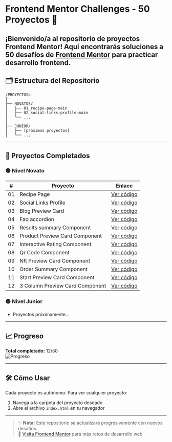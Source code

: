 # Frontend Mentor Challenges - 50 Proyectos 🚀

¡Bienvenido/a al repositorio de proyectos Frontend Mentor! Aquí encontrarás soluciones a **50 desafíos** de [Frontend Mentor](https://www.frontendmentor.io) para practicar desarrollo frontend.
---

## 🗂 Estructura del Repositorio
```text
/PROYECTOSa
│
├── NOVATOS/
│   ├── 01_recipe-page-main
│   ├── 02_social-links-profile-main
│   └── ...
│
├── JUNIOR/
│   ├── [próximos proyectos]
│   └── ...
```
---

## 📌 Proyectos Completados

### 🟢 Nivel Novato
| #   | Proyecto | Enlace |
|-----|----------|--------|
| 01  | Recipe Page | [Ver código](https://github.com/Ledyba-Dev/FRONTEND_MENTOR_50/tree/main/NOVATOS/NOVATOS_CODIGO_TERMINADO/01_recipe-page-main) |
| 02  | Social Links Profile | [Ver código](https://github.com/Ledyba-Dev/FRONTEND_MENTOR_50/tree/main/NOVATOS/NOVATOS_CODIGO_TERMINADO/02_social-links-profile-main) |
| 03  | Blog Preview Card | [Ver código](https://github.com/Ledyba-Dev/FRONTEND_MENTOR_50/tree/main/NOVATOS/NOVATOS_CODIGO_TERMINADO/03_blog-preview-card-main) |
| 04  | Faq accordion | [Ver código](https://github.com/Ledyba-Dev/FRONTEND_MENTOR_50/tree/main/NOVATOS/04_faq-accordion-main) |
| 05  | Results summary Component | [Ver código](https://github.com/Ledyba-Dev/FRONTEND_MENTOR_50/tree/main/NOVATOS/05_results-summary-component-main) |
| 06  | Product Preview Card Component | [Ver código](https://github.com/Ledyba-Dev/FRONTEND_MENTOR_50/tree/main/NOVATOS/06_product-preview-card-component-main) |
| 07  | Interactive Rating Component | [Ver código](https://github.com/Ledyba-Dev/FRONTEND_MENTOR_50/tree/main/NOVATOS/07_interactive-rating-component-main) |
| 08  | Qr Code Component | [Ver código](https://github.com/Ledyba-Dev/FRONTEND_MENTOR_50/tree/main/NOVATOS/08_qr-code-component-main) |
| 09  | Nft Preview Card Component | [Ver código](https://github.com/Ledyba-Dev/FRONTEND_MENTOR_50/tree/main/NOVATOS/09_nft-preview-card-component-main) |
| 10  | Order Summary Component | [Ver código](https://github.com/Ledyba-Dev/FRONTEND_MENTOR_50/tree/main/NOVATOS/10_order-summary-component-main) |
| 11  | Start Preview Card Component | [Ver código](https://github.com/Ledyba-Dev/FRONTEND_MENTOR_50/tree/main/NOVATOS/11_stats-preview-card-component-main) |
| 12  | 3 Column Preview Card Component | [Ver código](https://github.com/Ledyba-Dev/FRONTEND_MENTOR_50/tree/main/NOVATOS/12_3-column-preview-card-component-main) |


### 🟡 Nivel Junior
* Proyectos próximamente...

---

## 📈 Progreso
**Total completado:** 12/50  
![Progreso](https://img.shields.io/badge/Progreso-12%2F50_(24%25)-brightgreen)

---

## 🛠 Cómo Usar
Cada proyecto es autónomo. Para ver cualquier proyecto:
1. Navega a la carpeta del proyecto deseado
2. Abre el archivo `index.html` en tu navegador

---

> ✨ **Nota:** Este repositorio se actualizará progresivamente con nuevos desafíos.  
> 🔗 [Visita Frontend Mentor](https://www.frontendmentor.io) para más retos de desarrollo web
